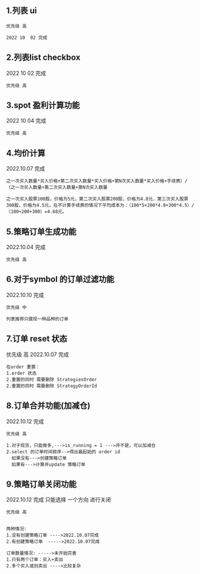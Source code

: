 ## 1.列表 ui
```
优先级 高

2022 10  02 完成
```

## 2.列表list checkbox
2022 10  02 完成
```
优先级 高
```

## 3.spot 盈利计算功能
2022 10  04 完成
```
优先级 高
```

## 4.均价计算
2022.10.07 完成
```
之一次买入数量*买入价格+第二次买入数量*买入价格+第N次买入数量*买入价格+手续费）/（之一次买入数量+第二次买入数量+第N次买入数量

之一次买入股票100股，价格为5元，第二次买入股票200股，价格为4.8元，第三次买入股票300股，价格为4.5元，在不计算手续费的情况下平均成本为：（100*5+200*4.8+300*4.5）/（100+200+300）=4.68元。
```

## 5.策略订单生成功能
2022.10.04 完成
```
优先级 高
```

## 6.对于symbol 的订单过滤功能
2022.10.10 完成
```
优先级 中

列表推荐只展现一种品种的订单
```

## 7.订单 reset 状态
优先级 高 2022.10.07 完成

```
在order 重置：
1.order 状态
2.重置的同时 需要删除 StrategiesOrder
2.重置的同时 需要删除 StrategyOrderId
```

## 8.订单合并功能(加减仓)
2022.10.12 完成
```
优先级 高

1.对于现货，只能做多,--->is_running = 1 --->并不是，可以加减仓
2.select 的订单时间排序-->得出最起始的 order id
  如果没有--->创建策略订单
  如果有--->计算并update 策略订单
```

## 9.策略订单关闭功能

2022.10.12 完成
只能选择 一个方向 进行关闭
```
优先级 高


两种情况:
1.没有创建策略订单 ---->2022.10.07完成
2.有创建策略订单  ----->2022.10.07完成

订单数量情况: ----->未开始完善
1.只有两个订单：买入+卖出
2.多个买入或则卖出 ---->比较复杂
```